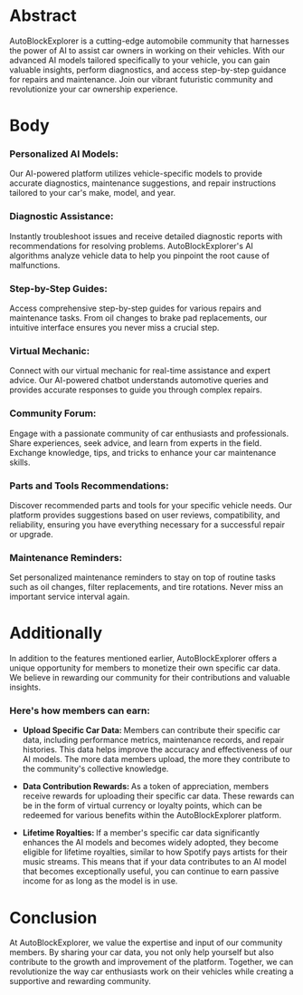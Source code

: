 # Abstract
AutoBlockExplorer is a cutting-edge automobile community that harnesses the power of AI to assist car owners in working on their vehicles. With our advanced AI models tailored specifically to your vehicle, you can gain valuable insights, perform diagnostics, and access step-by-step guidance for repairs and maintenance. Join our vibrant futuristic community and revolutionize your car ownership experience.



<h1>Body</h1>

<h3>Personalized AI Models:</h3> Our AI-powered platform utilizes vehicle-specific models to provide accurate diagnostics, maintenance suggestions, and repair instructions tailored to your car's make, model, and year.

<h3>Diagnostic Assistance: </h3> Instantly troubleshoot issues and receive detailed diagnostic reports with recommendations for resolving problems. AutoBlockExplorer's AI algorithms analyze vehicle data to help you pinpoint the root cause of malfunctions.

<h3>Step-by-Step Guides:</h3>  Access comprehensive step-by-step guides for various repairs and maintenance tasks. From oil changes to brake pad replacements, our intuitive interface ensures you never miss a crucial step.

<h3>Virtual Mechanic:</h3>  Connect with our virtual mechanic for real-time assistance and expert advice. Our AI-powered chatbot understands automotive queries and provides accurate responses to guide you through complex repairs.

<h3>Community Forum:</h3>  Engage with a passionate community of car enthusiasts and professionals. Share experiences, seek advice, and learn from experts in the field. Exchange knowledge, tips, and tricks to enhance your car maintenance skills.

<h3>Parts and Tools Recommendations:</h3>  Discover recommended parts and tools for your specific vehicle needs. Our platform provides suggestions based on user reviews, compatibility, and reliability, ensuring you have everything necessary for a successful repair or upgrade.

<h3>Maintenance Reminders: </h3> Set personalized maintenance reminders to stay on top of routine tasks such as oil changes, filter replacements, and tire rotations. Never miss an important service interval again.

<h1>Additionally</h1>

In addition to the features mentioned earlier, AutoBlockExplorer offers a unique opportunity for members to monetize their own specific car data. We believe in rewarding our community for their contributions and valuable insights. 

<h3>Here's how members can earn:</h3>

- <b> Upload Specific Car Data: </b>Members can contribute their specific car data, including performance metrics, maintenance records, and repair histories. This data helps improve the accuracy and effectiveness of our AI models. The more data members upload, the more they contribute to the community's collective knowledge.

- <b>Data Contribution Rewards: </b>As a token of appreciation, members receive rewards for uploading their specific car data. These rewards can be in the form of virtual currency or loyalty points, which can be redeemed for various benefits within the AutoBlockExplorer platform.

- <b>Lifetime Royalties: </b>If a member's specific car data significantly enhances the AI models and becomes widely adopted, they become eligible for lifetime royalties, similar to how Spotify pays artists for their music streams. This means that if your data contributes to an AI model that becomes exceptionally useful, you can continue to earn passive income for as long as the model is in use.


<h1>Conclusion</h1>

At AutoBlockExplorer, we value the expertise and input of our community members. By sharing your car data, you not only help yourself but also contribute to the growth and improvement of the platform. Together, we can revolutionize the way car enthusiasts work on their vehicles while creating a supportive and rewarding community.
